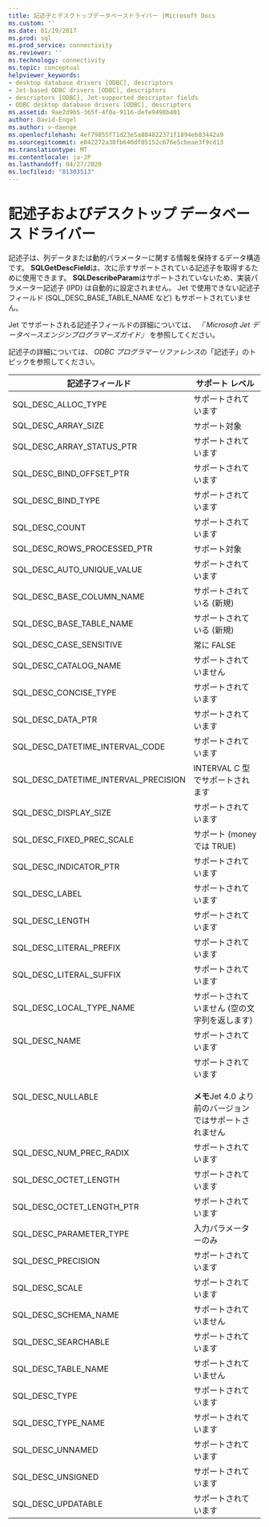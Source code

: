 ```yaml
---
title: 記述子とデスクトップデータベースドライバー |Microsoft Docs
ms.custom: ''
ms.date: 01/19/2017
ms.prod: sql
ms.prod_service: connectivity
ms.reviewer: ''
ms.technology: connectivity
ms.topic: conceptual
helpviewer_keywords:
- desktop database drivers [ODBC], descriptors
- Jet-based ODBC drivers [ODBC], descriptors
- descriptors [ODBC], Jet-supported descriptor fields
- ODBC desktop database drivers [ODBC], descriptors
ms.assetid: 9ae2d9b5-365f-4f0a-9116-defe9498b401
author: David-Engel
ms.author: v-daenge
ms.openlocfilehash: 4ef79855f71d23e5a884822371f1894eb83442a9
ms.sourcegitcommit: e042272a38fb646df05152c676e5cbeae3f9cd13
ms.translationtype: MT
ms.contentlocale: ja-JP
ms.lasthandoff: 04/27/2020
ms.locfileid: "81303513"
---
```

# <a name="descriptors-and-desktop-database-drivers"></a>記述子およびデスクトップ データベース ドライバー
記述子は、列データまたは動的パラメーターに関する情報を保持するデータ構造です。 **SQLGetDescField**は、次に示すサポートされている記述子を取得するために使用できます。 **SQLDescribeParam**はサポートされていないため、実装パラメーター記述子 (IPD) は自動的に設定されません。 Jet で使用できない記述子フィールド (SQL_DESC_BASE_TABLE_NAME など) もサポートされていません。  
  
 Jet でサポートされる記述子フィールドの詳細については、 *『 Microsoft Jet データベースエンジンプログラマーズガイド』* を参照してください。  
  
 記述子の詳細については、 *ODBC プログラマーリファレンス*の「記述子」のトピックを参照してください。  
  
|記述子フィールド|サポート レベル|  
|-----------------------|-------------------|  
|SQL_DESC_ALLOC_TYPE|サポートされています|  
|SQL_DESC_ARRAY_SIZE|サポート対象|  
|SQL_DESC_ARRAY_STATUS_PTR|サポートされています|  
|SQL_DESC_BIND_OFFSET_PTR|サポートされています|  
|SQL_DESC_BIND_TYPE|サポートされています|  
|SQL_DESC_COUNT|サポートされています|  
|SQL_DESC_ROWS_PROCESSED_PTR|サポート対象|  
|SQL_DESC_AUTO_UNIQUE_VALUE|サポートされています|  
|SQL_DESC_BASE_COLUMN_NAME|サポートされている (新規)|  
|SQL_DESC_BASE_TABLE_NAME|サポートされている (新規)|  
|SQL_DESC_CASE_SENSITIVE|常に FALSE|  
|SQL_DESC_CATALOG_NAME|サポートされていません|  
|SQL_DESC_CONCISE_TYPE|サポートされています|  
|SQL_DESC_DATA_PTR|サポートされています|  
|SQL_DESC_DATETIME_INTERVAL_CODE|サポートされています|  
|SQL_DESC_DATETIME_INTERVAL_PRECISION|INTERVAL C 型でサポートされます|  
|SQL_DESC_DISPLAY_SIZE|サポートされています|  
|SQL_DESC_FIXED_PREC_SCALE|サポート (money では TRUE)|  
|SQL_DESC_INDICATOR_PTR|サポートされています|  
|SQL_DESC_LABEL|サポートされています|  
|SQL_DESC_LENGTH|サポートされています|  
|SQL_DESC_LITERAL_PREFIX|サポートされています|  
|SQL_DESC_LITERAL_SUFFIX|サポートされています|  
|SQL_DESC_LOCAL_TYPE_NAME|サポートされていません (空の文字列を返します)|  
|SQL_DESC_NAME|サポートされています|  
|SQL_DESC_NULLABLE|サポートされています<br /><br /> **メモ**Jet 4.0 より前のバージョンではサポートされません|  
|SQL_DESC_NUM_PREC_RADIX|サポートされています|  
|SQL_DESC_OCTET_LENGTH|サポートされています|  
|SQL_DESC_OCTET_LENGTH_PTR|サポートされています|  
|SQL_DESC_PARAMETER_TYPE|入力パラメーターのみ|  
|SQL_DESC_PRECISION|サポートされています|  
|SQL_DESC_SCALE|サポートされています|  
|SQL_DESC_SCHEMA_NAME|サポートされていません|  
|SQL_DESC_SEARCHABLE|サポートされています|  
|SQL_DESC_TABLE_NAME|サポートされていません|  
|SQL_DESC_TYPE|サポートされています|  
|SQL_DESC_TYPE_NAME|サポートされています|  
|SQL_DESC_UNNAMED|サポートされています|  
|SQL_DESC_UNSIGNED|サポートされています|  
|SQL_DESC_UPDATABLE|サポートされています|
